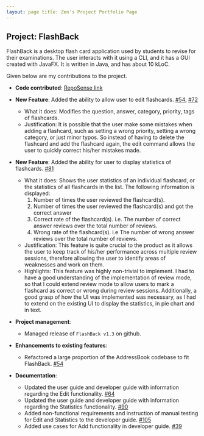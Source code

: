 ```yaml
---
layout: page title: Zen's Project Portfolio Page
---
```


## Project: FlashBack

FlashBack is a desktop flash card application used by students to revise for their examinations. The user
interacts with it using a CLI, and it has a GUI created with JavaFX. It is written in Java, and has about 10 kLoC.

Given below are my contributions to the project.

* **Code contributed**: [RepoSense link](https://nus-cs2103-ay2021s2.github.io/tp-dashboard/?search=zenlyj&sort=groupTitle&sortWithin=title&timeframe=commit&mergegroup=&groupSelect=groupByRepos&breakdown=true&checkedFileTypes=docs~functional-code~test-code~other&since=2021-02-19)

* **New Feature**: Added the ability to allow user to edit flashcards. [#54](https://github.com/AY2021S2-CS2103T-T13-3/tp/pull/54), [#72](https://github.com/AY2021S2-CS2103T-T13-3/tp/pull/72)
    * What it does: Modifies the question, answer, category, priority, tags of flashcards.
    * Justification: It is possible that the user make some mistakes when adding a flashcard, such as setting a wrong priority,
    setting a wrong category, or just minor typos. So instead of having to delete the flashcard and add the flashcard again,
    the edit command allows the user to quickly correct his/her mistakes made.   

* **New Feature**: Added the ability for user to display statistics of flashcards. [#81](https://github.com/AY2021S2-CS2103T-T13-3/tp/pull/81)
    * What it does: Shows the user statistics of an individual flashcard, or the statistics of all flashcards
    in the list. The following information is displayed: 
      1. Number of times the user reviewed the flashcard(s). 
      2. Number of times the user reviewed the flashcard(s) and got the correct answer 
      3. Correct rate of the flashcard(s). i.e. The number of correct answer reviews over the total number of reviews. 
      4. Wrong rate of the flashcard(s). i.e The number of wrong answer reviews over the total number of reviews.
    * Justification: This feature is quite crucial to the product as it allows the user to keep track of his/her
    performance across multiple review sessions, therefore allowing the user to identify areas of weaknesses and work on
    them.
    * Highlights: This feature was highly non-trivial to implement. I had to have a good understanding of the implementation
    of review mode, so that I could extend review mode to allow users to mark a flashcard as correct or wrong during review
    sessions. Additionally, a good grasp of how the UI was implemented was necessary, as I had to extend on
    the existing UI to display the statistics, in pie chart and in text.   
      
* **Project management**:
    * Managed release of `FlashBack v1.3` on github.
    
* **Enhancements to existing features**:
    * Refactored a large proportion of the AddressBook codebase to fit FlashBack. [#54](https://github.com/AY2021S2-CS2103T-T13-3/tp/pull/54)
    
* **Documentation**:
    * Updated the user guide and developer guide with information regarding the Edit functionality. [#64](https://github.com/AY2021S2-CS2103T-T13-3/tp/pull/64) 
    * Updated the user guide and developer guide with information regarding the Statistics functionality. [#90](https://github.com/AY2021S2-CS2103T-T13-3/tp/pull/90)
    * Added non-functional requirements and instruction of manual testing for Edit and Statistics to the developer guide. [#105](https://github.com/AY2021S2-CS2103T-T13-3/tp/pull/105/files)
    * Added use cases for Add functionality in developer guide. [#39](https://github.com/AY2021S2-CS2103T-T13-3/tp/pull/39) 

